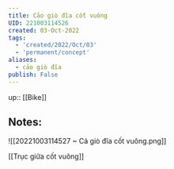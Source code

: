 ```yaml
---
title: Cảo giò đĩa cốt vuông
UID: 221003114526
created: 03-Oct-2022
tags:
  - 'created/2022/Oct/03'
  - 'permanent/concept'
aliases:
  - cảo giò đĩa
publish: False
---
```

up:: [[Bike]]
## Notes:
![[20221003114527 ~ Cả giò đĩa cốt vuông.png]]

[[Trục giữa cốt vuông]]